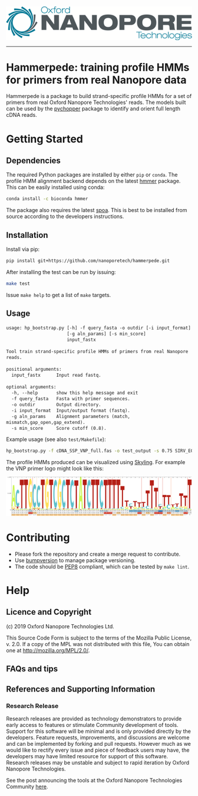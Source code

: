 ![ONT_logo](/ONT_logo.png)

-----------------------------

Hammerpede: training profile HMMs for primers from real Nanopore data
=====================================================================

Hammerpede is a package to build strand-specific profile HMMs for a set of primers from real Oxford Nanopore Technologies' reads. The models built can be used by the [pychopper](https://github.com/nanoporetech/pychopper) package to identify and orient full length cDNA reads.

Getting Started
================

## Dependencies

The required Python packages are installed by either `pip` or `conda`. The profile HMM alignment backend depends on the latest [hmmer](http://hmmer.org/) package.
This can be easily installed using conda:

```bash
conda install -c bioconda hmmer
```

The package also requires the latest [spoa](https://github.com/rvaser/spoa). This is best to be installed from source according to the developers instructions.

## Installation

Install via pip:

```bash
pip install git+https://github.com/nanoporetech/hammerpede.git
```

After installing the test can be run by issuing:

```bash
make test
```

Issue `make help` to get a list of `make` targets.

## Usage

```
usage: hp_bootstrap.py [-h] -f query_fasta -o outdir [-i input_format]
                       [-g aln_params] [-s min_score]
                       input_fastx

Tool train strand-specific profile HMMs of primers from real Nanopore reads.

positional arguments:
  input_fastx      Input read fastq.

optional arguments:
  -h, --help       show this help message and exit
  -f query_fasta   Fasta with primer sequences.
  -o outdir        Output directory.
  -i input_format  Input/output format (fastq).
  -g aln_params    Alignment parameters (match, mismatch,gap_open,gap_extend).
  -s min_score     Score cutoff (0.8).
```

Example usage (see also `test/Makefile`):

```bash
hp_bootstrap.py -f cDNA_SSP_VNP_full.fas -o test_output -s 0.75 SIRV_E0_pcs109_1k.fq
```

The profile HMMs produced can be visualized using [Skyling](https://skylign.org/). For example the VNP primer logo might look like this:

![ONT_logo](/test/VNP.png)

Contributing
================

- Please fork the repository and create a merge request to contribute.
- Use [bumpversion](https://github.com/peritus/bumpversion) to manage package versioning.
- The code should be [PEP8](https://www.python.org/dev/peps/pep-0008) compliant, which can be tested by `make lint`.

Help
====

## Licence and Copyright

(c) 2019 Oxford Nanopore Technologies Ltd.

This Source Code Form is subject to the terms of the Mozilla Public
License, v. 2.0. If a copy of the MPL was not distributed with this
file, You can obtain one at http://mozilla.org/MPL/2.0/.

## FAQs and tips

## References and Supporting Information

### Research Release
Research releases are provided as technology demonstrators to provide early access to features or stimulate Community development of tools. Support for this software will be minimal and is only provided directly by the developers. Feature requests, improvements, and discussions are welcome and can be implemented by forking and pull requests. However much as we would like to rectify every issue and piece of feedback users may have, the developers may have limited resource for support of this software. Research releases may be unstable and subject to rapid iteration by Oxford Nanopore Technologies.

See the post announcing the tools at the Oxford Nanopore Technologies Community [here](https://community.nanoporetech.com/posts/new-transcriptomics-analys).

